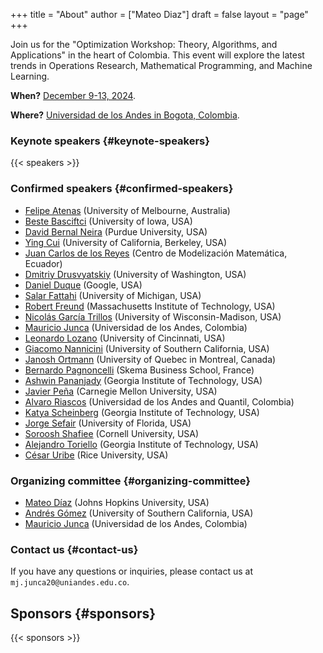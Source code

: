 +++
title = "About"
author = ["Mateo Diaz"]
draft = false
layout = "page"
+++

Join us for the "Optimization Workshop: Theory, Algorithms, and Applications" in the heart of Colombia. This event will explore the latest trends in Operations Research, Mathematical Programming, and Machine Learning.

**When?** [December 9-13, 2024](https://calendar.app.google/UTpVtMKDDVuu6zeE6).

**Where?** [Universidad de los Andes in Bogota, Colombia](https://maps.app.goo.gl/GtgswKC2kWU5HfUV7).


### Keynote speakers {#keynote-speakers}

{{< speakers >}}


### Confirmed speakers {#confirmed-speakers}

-   [Felipe Atenas](https://optima.org.au/staff/felipe-atenas/) (University of Melbourne, Australia)
-   [Beste Basciftci](https://sites.google.com/view/bestebasciftci/)  (University of Iowa, USA)
-   [David Bernal Neira](https://secquoia.github.io/1-bernalde) (Purdue University, USA)
-   [Ying Cui](https://sites.google.com/site/optyingcui/) (University of California, Berkeley, USA)
-   [Juan Carlos de los Reyes](https://modemat.epn.edu.ec/es/personal/jreyes) (Centro de Modelización Matemática, Ecuador)
-   [Dmitriy Drusvyatskiy](https://sites.google.com/uw.edu/ddrusv/home) (University of Washington, USA)
-   [Daniel Duque](https://sites.google.com/a/u.northwestern.edu/dduque/) (Google, USA)
-   [Salar Fattahi](https://fattahi.engin.umich.edu/) (University of Michigan, USA)
-   [Robert Freund](https://mitmgmtfaculty.mit.edu/rfreund/) (Massachusetts Institute of Technology, USA)
-   [Nicolás García Trillos](https://www.nicolasgarciat.com/) (University of Wisconsin-Madison, USA)
-   [Mauricio Junca](https://math.uniandes.edu.co/~mjunca/) (Universidad de los Andes, Colombia)
-   [Leonardo Lozano](https://business.uc.edu/faculty-research/obais/faculty/leonardo-lozano.html) (University of Cincinnati, USA)
-   [Giacomo Nannicini](https://sites.usc.edu/nannicini/) (University of Southern California, USA)
-   [Janosh Ortmann](https://crm.umontreal.ca/~ortmann/) (University of Quebec in Montreal, Canada)
-   [Bernardo Pagnoncelli](https://scholar.google.com/citations?user=na3ScswAAAAJ&hl=vi) (Skema Business School, France)
-   [Ashwin Pananjady](https://sites.gatech.edu/ashwin-pananjady/) (Georgia Institute of Technology, USA)
-   [Javier Peña](https://www.andrew.cmu.edu/user/jfp/) (Carnegie Mellon University, USA)
-   [Alvaro Riascos](https://www.alvaroriascos.com/) (Universidad de los Andes and Quantil, Colombia)
-   [Katya Scheinberg](https://www.isye.gatech.edu/users/katya-scheinberg) (Georgia Institute of Technology, USA)
-   [Jorge Sefair](https://www.ise.ufl.edu/sefair/) (University of Florida, USA)
-   [Soroosh Shafiee](https://sorooshafiee.github.io/) (Cornell University, USA)
-   [Alejandro Toriello](https://sites.gatech.edu/alejandro-toriello/) (Georgia Institute of Technology, USA)
-   [César Uribe](https://cauribe.rice.edu/) (Rice University, USA)


### Organizing committee {#organizing-committee}

-   [Mateo Díaz](https://mateodd25.github.io/) (Johns Hopkins University, USA)
-   [Andrés Gómez](https://sites.google.com/usc.edu/gomez) (University of Southern California, USA)
-   [Mauricio Junca](https://math.uniandes.edu.co/~mjunca/) (Universidad de los Andes, Colombia)


### Contact us {#contact-us}

If you have any questions or inquiries, please contact us at `mj.junca20@uniandes.edu.co`.


## Sponsors {#sponsors}

{{< sponsors >}}

